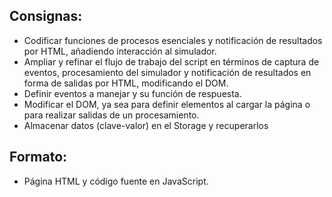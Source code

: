 ## Consignas:

- Codificar funciones de procesos esenciales y notificación de resultados por HTML, añadiendo interacción al simulador.
- Ampliar y refinar el flujo de trabajo del script en términos de captura de eventos, procesamiento del simulador y notificación de resultados en forma de salidas por HTML, modificando el DOM.
- Definir eventos a manejar y su función de respuesta.
- Modificar el DOM, ya sea para definir elementos al cargar la página o para realizar salidas de un procesamiento.
- Almacenar datos (clave-valor) en el Storage y recuperarlos

## Formato:
- Página HTML y código fuente en JavaScript.
